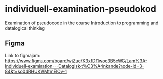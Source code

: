 # individuell-examination-pseudokod
Examination of pseudocode in the course Introduction to programming and datalogical thinking

## Figma
Link to figmajam: https://www.figma.com/board/wjZuc7K3xfDf1woc3B5cWG/Lam%3A-Individuell-examination---Datalogisk-t%C3%A4nkande?node-id=3-84&t=so04RHUKWMtmElOy-1
